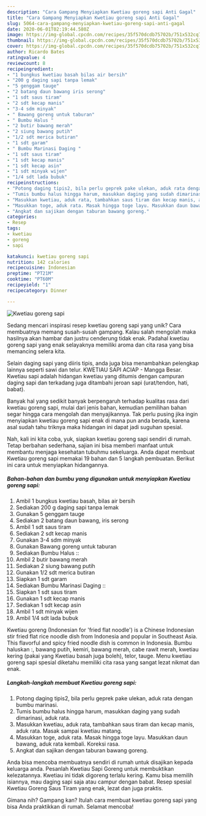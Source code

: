 ```yaml
---
description: "Cara Gampang Menyiapkan Kwetiau goreng sapi Anti Gagal"
title: "Cara Gampang Menyiapkan Kwetiau goreng sapi Anti Gagal"
slug: 5064-cara-gampang-menyiapkan-kwetiau-goreng-sapi-anti-gagal
date: 2020-06-01T02:19:44.580Z
image: https://img-global.cpcdn.com/recipes/35f570dcdb75702b/751x532cq70/kwetiau-goreng-sapi-foto-resep-utama.jpg
thumbnail: https://img-global.cpcdn.com/recipes/35f570dcdb75702b/751x532cq70/kwetiau-goreng-sapi-foto-resep-utama.jpg
cover: https://img-global.cpcdn.com/recipes/35f570dcdb75702b/751x532cq70/kwetiau-goreng-sapi-foto-resep-utama.jpg
author: Ricardo Bates
ratingvalue: 4
reviewcount: 8
recipeingredient:
- "1 bungkus kwetiau basah bilas air bersih"
- "200 g daging sapi tanpa lemak"
- "5 genggam tauge"
- "2 batang daun bawang iris serong"
- "1 sdt saus tiram"
- "2 sdt kecap manis"
- "3-4 sdm minyak"
- " Bawang goreng untuk taburan"
- " Bumbu Halus "
- "2 butir bawang merah"
- "2 siung bawang putih"
- "1/2 sdt merica butiran"
- "1 sdt garam"
- " Bumbu Marinasi Daging "
- "1 sdt saus tiram"
- "1 sdt kecap manis"
- "1 sdt kecap asin"
- "1 sdt minyak wijen"
- "1/4 sdt lada bubuk"
recipeinstructions:
- "Potong daging tipis2, bila perlu geprek pake ulekan, aduk rata dengan bumbu marinasi."
- "Tumis bumbu halus hingga harum, masukkan daging yang sudah dimarinasi, aduk rata."
- "Masukkan kwetiau, aduk rata, tambahkan saus tiram dan kecap manis, aduk rata. Masak sampai kwetiau matang."
- "Masukkan toge, aduk rata. Masak hingga toge layu. Masukkan daun bawang, aduk rata kembali. Koreksi rasa."
- "Angkat dan sajikan dengan taburan bawang goreng."
categories:
- Resep
tags:
- kwetiau
- goreng
- sapi

katakunci: kwetiau goreng sapi 
nutrition: 142 calories
recipecuisine: Indonesian
preptime: "PT21M"
cooktime: "PT60M"
recipeyield: "1"
recipecategory: Dinner

---
```



![Kwetiau goreng sapi](https://img-global.cpcdn.com/recipes/35f570dcdb75702b/751x532cq70/kwetiau-goreng-sapi-foto-resep-utama.jpg)

Sedang mencari inspirasi resep kwetiau goreng sapi yang unik? Cara membuatnya memang susah-susah gampang. Kalau salah mengolah maka hasilnya akan hambar dan justru cenderung tidak enak. Padahal kwetiau goreng sapi yang enak selayaknya memiliki aroma dan cita rasa yang bisa memancing selera kita.

Selain daging sapi yang diiris tipis, anda juga bisa menambahkan pelengkap lainnya seperti sawi dan telur. KWETIAU SAPI ACIAP - Mangga Besar. Kwetiau sapi adalah hidangan kwetiau yang ditumis dengan campuran daging sapi dan terkadang juga ditambahi jeroan sapi (urat/tendon, hati, babat).

Banyak hal yang sedikit banyak berpengaruh terhadap kualitas rasa dari kwetiau goreng sapi, mulai dari jenis bahan, kemudian pemilihan bahan segar hingga cara mengolah dan menyajikannya. Tak perlu pusing jika ingin menyiapkan kwetiau goreng sapi enak di mana pun anda berada, karena asal sudah tahu triknya maka hidangan ini dapat jadi suguhan spesial.


Nah, kali ini kita coba, yuk, siapkan kwetiau goreng sapi sendiri di rumah. Tetap berbahan sederhana, sajian ini bisa memberi manfaat untuk membantu menjaga kesehatan tubuhmu sekeluarga. Anda dapat membuat Kwetiau goreng sapi memakai 19 bahan dan 5 langkah pembuatan. Berikut ini cara untuk menyiapkan hidangannya.

<!--inarticleads1-->

##### Bahan-bahan dan bumbu yang digunakan untuk menyiapkan Kwetiau goreng sapi:

1. Ambil 1 bungkus kwetiau basah, bilas air bersih
1. Sediakan 200 g daging sapi tanpa lemak
1. Gunakan 5 genggam tauge
1. Sediakan 2 batang daun bawang, iris serong
1. Ambil 1 sdt saus tiram
1. Sediakan 2 sdt kecap manis
1. Gunakan 3-4 sdm minyak
1. Gunakan  Bawang goreng untuk taburan
1. Sediakan  Bumbu Halus ::
1. Ambil 2 butir bawang merah
1. Sediakan 2 siung bawang putih
1. Gunakan 1/2 sdt merica butiran
1. Siapkan 1 sdt garam
1. Sediakan  Bumbu Marinasi Daging ::
1. Siapkan 1 sdt saus tiram
1. Gunakan 1 sdt kecap manis
1. Sediakan 1 sdt kecap asin
1. Ambil 1 sdt minyak wijen
1. Ambil 1/4 sdt lada bubuk


Kwetiau goreng (Indonesian for &#39;fried flat noodle&#39;) is a Chinese Indonesian stir fried flat rice noodle dish from Indonesia and popular in Southeast Asia. This flavorful and spicy fried noodle dish is common in Indonesia. Bumbu haluskan :, bawang putih, kemiri, bawang merah, cabe rawit merah, kwetiau kering (pakai yang Kwetiau basah juga boleh), telor, tauge. Menu kwetiau goreng sapi spesial diketahu memiliki cita rasa yang sangat lezat nikmat dan enak. 

<!--inarticleads2-->

##### Langkah-langkah membuat Kwetiau goreng sapi:

1. Potong daging tipis2, bila perlu geprek pake ulekan, aduk rata dengan bumbu marinasi.
1. Tumis bumbu halus hingga harum, masukkan daging yang sudah dimarinasi, aduk rata.
1. Masukkan kwetiau, aduk rata, tambahkan saus tiram dan kecap manis, aduk rata. Masak sampai kwetiau matang.
1. Masukkan toge, aduk rata. Masak hingga toge layu. Masukkan daun bawang, aduk rata kembali. Koreksi rasa.
1. Angkat dan sajikan dengan taburan bawang goreng.


Anda bisa mencoba membuatnya sendiri di rumah untuk disajikan kepada keluarga anda. Pesanlah Kwetiau Sapi Goreng untuk membuktikan kelezatannya. Kwetiau ini tidak digoreng terlalu kering. Kamu bisa memilih isiannya, mau daging sapi saja atau campur dengan babat. Resep spesial Kwetiau Goreng Saus Tiram yang enak, lezat dan juga praktis. 

Gimana nih? Gampang kan? Itulah cara membuat kwetiau goreng sapi yang bisa Anda praktikkan di rumah. Selamat mencoba!
